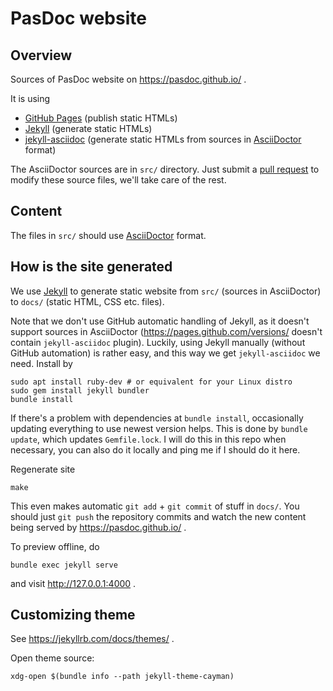 # PasDoc website

## Overview

Sources of PasDoc website on https://pasdoc.github.io/ .

It is using

* [GitHub Pages](https://pages.github.com) (publish static HTMLs)
* [Jekyll](https://jekyllrb.com/) (generate static HTMLs)
* [jekyll-asciidoc](https://github.com/asciidoctor/jekyll-asciidoc) (generate static HTMLs from sources in [AsciiDoctor](https://asciidoctor.org/) format)

The AsciiDoctor sources are in `src/` directory. Just submit a [pull request](https://github.com/pasdoc/pasdoc.github.io/pulls) to modify these source files, we'll take care of the rest.

## Content

The files in `src/` should use [AsciiDoctor](https://asciidoctor.org/) format.

## How is the site generated

We use [Jekyll](https://jekyllrb.com/) to generate static website
from `src/` (sources in AsciiDoctor)
to `docs/` (static HTML, CSS etc. files).

Note that we don't use GitHub automatic handling of Jekyll, as it doesn't support
sources in AsciiDoctor (https://pages.github.com/versions/ doesn't contain
`jekyll-asciidoc` plugin). Luckily, using Jekyll manually (without GitHub automation)
is rather easy, and this way we get `jekyll-asciidoc` we need.
Install by

```
sudo apt install ruby-dev # or equivalent for your Linux distro
sudo gem install jekyll bundler
bundle install
```

If there's a problem with dependencies at `bundle install`, occasionally updating everything to use newest version helps. This is done by `bundle update`, which updates `Gemfile.lock`. I will do this in this repo when necessary, you can also do it locally and ping me if I should do it here.

Regenerate site

```
make
```

This even makes automatic `git add` + `git commit` of stuff in `docs/`.
You should just `git push` the repository commits and watch the new content being served by https://pasdoc.github.io/ .

To preview offline, do

```
bundle exec jekyll serve
```

and visit http://127.0.0.1:4000 .

## Customizing theme

See https://jekyllrb.com/docs/themes/ .

Open theme source:

```
xdg-open $(bundle info --path jekyll-theme-cayman)
```
